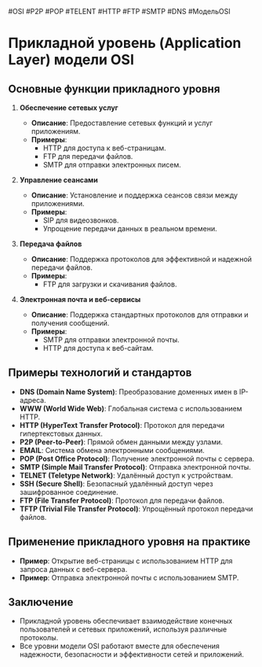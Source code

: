#OSI #P2P #POP #TELENT #HTTP #FTP #SMTP #DNS #МодельOSI
# Прикладной уровень (Application Layer) модели OSI

## Основные функции прикладного уровня

1. **Обеспечение сетевых услуг**
   - **Описание**: Предоставление сетевых функций и услуг приложениям.
   - **Примеры**: 
     - HTTP для доступа к веб-страницам.
     - FTP для передачи файлов.
     - SMTP для отправки электронных писем.

2. **Управление сеансами**
   - **Описание**: Установление и поддержка сеансов связи между приложениями.
   - **Примеры**: 
     - SIP для видеозвонков.
     - Упрощение передачи данных в реальном времени.

3. **Передача файлов**
   - **Описание**: Поддержка протоколов для эффективной и надежной передачи файлов.
   - **Примеры**: 
     - FTP для загрузки и скачивания файлов.

4. **Электронная почта и веб-сервисы**
   - **Описание**: Поддержка стандартных протоколов для отправки и получения сообщений.
   - **Примеры**: 
     - SMTP для отправки электронной почты.
     - HTTP для доступа к веб-сайтам.

## Примеры технологий и стандартов

- **DNS (Domain Name System)**: Преобразование доменных имен в IP-адреса.
- **WWW (World Wide Web)**: Глобальная система с использованием HTTP.
- **HTTP (HyperText Transfer Protocol)**: Протокол для передачи гипертекстовых данных.
- **P2P (Peer-to-Peer)**: Прямой обмен данными между узлами.
- **EMAIL**: Система обмена электронными сообщениями.
- **POP (Post Office Protocol)**: Получение электронной почты с сервера.
- **SMTP (Simple Mail Transfer Protocol)**: Отправка электронной почты.
- **TELNET (Teletype Network)**: Удалённый доступ к устройствам.
- **SSH (Secure Shell)**: Безопасный удалённый доступ через зашифрованное соединение.
- **FTP (File Transfer Protocol)**: Протокол для передачи файлов.
- **TFTP (Trivial File Transfer Protocol)**: Упрощённый протокол передачи файлов.

## Применение прикладного уровня на практике

- **Пример**: Открытие веб-страницы с использованием HTTP для запроса данных с веб-сервера.
- **Пример**: Отправка электронной почты с использованием SMTP.

## Заключение

- Прикладной уровень обеспечивает взаимодействие конечных пользователей и сетевых приложений, используя различные протоколы.
- Все уровни модели OSI работают вместе для обеспечения надежности, безопасности и эффективности сетей и приложений.